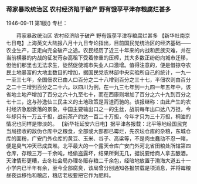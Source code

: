 ### 蒋家暴政统治区  农村经济陷于破产  野有饿莩平津存粮腐烂甚多

1946-09-11
第1版()
专栏：

　　蒋家暴政统治区
    农村经济陷于破产
    野有饿莩平津存粮腐烂甚多
    【新华社南京七日电】上海英文大陆报八月十九日专论指出，目前国民党统治区的经济基础——农业生产，正走向完全破产之途。农民经历了近三十年来的内战和民族灾难，并在当前横暴的内战的征发苛杂高租下受着惨重的压榨，其大多数正纷纷向城市迁移，但他们那里也无法求生，徒然促使城市失业人口激增。值得注意的，便是借掠夺农民土地暴富的大地主数目的增加，据国民党农林部中央实验所自己的统计，一九一一至三七年，全国佃农已由人口百分之二十八增到百分之三十七，半佃农则由百分之二十三增到百分之二十六。以四川为例，在一九三七年到一九四一年五年中，该省地主地产增加了百分之六十九至七十，而在西康则增加了百分之六十九到百分之七十三，这与孙逸仙三民主义的土地政策是背道而驰的。该报继称：由此产生的农村经济急剧衰落的景象，中国主要输出口之一的生丝，战前每年出口达八万担，今年却只有一万五千担，战前茶产约达一百二十万担，今年才只为三十万担，桐油的情况也同样是惨淡的。
    【新华社延安六日电】据平津各报载：北平等地经国民党当局接收的敌伪仓库中之粮食，全部或大部都已霉烂，先农坛仓库的杂粮，东城仓库的面粉，广安门外仓库的黄豆、玉米、谷子、高粱等，不是肉虫蠢动不忍一睹，便是臭气冲天已成粪堆。北平最大的一个露天仓库广安门外河北省田粮处所辖第四仓库，存粮三万一千余吨，经偷盗露坏，结果所剩无几，据说要给商人拿去酿酒。天津情形更糟，去冬社会局办理冬赈存粮二千余包，经暗地放置于渤海大道五十一小学内已半年有余，至今全部腐臭，该局曾分别通知各报禁载是项消息，并将霉粮昼夜运移怡和粮店，粮店老板要把它作为肥料。
